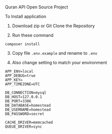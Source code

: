 Quran API Open Source Project

To Install application

1. Download zip or Git Clone the Repository

2. Run these command
```
composer install
```

3. Copy file `.env.example` and rename to `.env` 

4. Also change setting to match your environment

```
APP_ENV=local
APP_DEBUG=true
APP_KEY=
APP_TIMEZONE=UTC

DB_CONNECTION=mysql
DB_HOST=127.0.0.1
DB_PORT=3306
DB_DATABASE=homestead
DB_USERNAME=homestead
DB_PASSWORD=secret

CACHE_DRIVER=memcached
QUEUE_DRIVER=sync
``` 